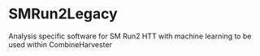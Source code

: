 # SMRun2Legacy
Analysis specific software for SM Run2 HTT with machine learning to be used within CombineHarvester
